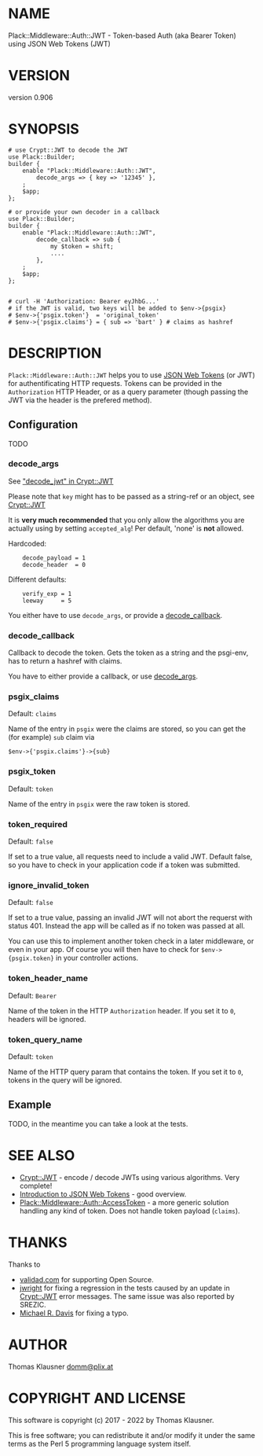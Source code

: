 # NAME

Plack::Middleware::Auth::JWT - Token-based Auth (aka Bearer Token) using JSON Web Tokens (JWT)

# VERSION

version 0.906

# SYNOPSIS

    # use Crypt::JWT to decode the JWT
    use Plack::Builder;
    builder {
        enable "Plack::Middleware::Auth::JWT",
            decode_args => { key => '12345' },
        ;
        $app;
    };

    # or provide your own decoder in a callback
    use Plack::Builder;
    builder {
        enable "Plack::Middleware::Auth::JWT",
            decode_callback => sub {
                my $token = shift;
                ....
            },
        ;
        $app;
    };


    # curl -H 'Authorization: Bearer eyJhbG...'
    # if the JWT is valid, two keys will be added to $env->{psgix}
    # $env->{'psgix.token'}  = 'original_token'
    # $env->{'psgix.claims'} = { sub => 'bart' } # claims as hashref

# DESCRIPTION

`Plack::Middleware::Auth::JWT` helps you to use [JSON Web
Tokens](https://en.wikipedia.org/wiki/JSON_Web_Token) (or JWT) for
authentificating HTTP requests. Tokens can be provided in the
`Authorization` HTTP Header, or as a query parameter (though passing
the JWT via the header is the prefered method).

## Configuration

TODO

### decode\_args

See ["decode\_jwt" in Crypt::JWT](https://metacpan.org/pod/Crypt%3A%3AJWT#decode_jwt)

Please note that `key` might has to be passed as a string-ref or an object, see [Crypt::JWT](https://metacpan.org/pod/Crypt%3A%3AJWT)

It is **very much recommended** that you only allow the algorithms you are actually using by setting `accepted_alg`! Per default, 'none' is **not** allowed.

Hardcoded:

        decode_payload = 1
        decode_header  = 0

Different defaults:

        verify_exp = 1
        leeway     = 5

You either have to use `decode_args`, or provide a [decode\_callback](https://metacpan.org/pod/decode_callback).

### decode\_callback

Callback to decode the token. Gets the token as a string and the psgi-env, has to return a hashref with claims.

You have to either provide a callback, or use [decode\_args](https://metacpan.org/pod/decode_args).

### psgix\_claims

Default: `claims`

Name of the entry in `psgix` were the claims are stored, so you can get the (for example) `sub` claim via

    $env->{'psgix.claims'}->{sub}

### psgix\_token

Default: `token`

Name of the entry in `psgix` were the raw token is stored.

### token\_required

Default: `false`

If set to a true value, all requests need to include a valid JWT. Default false, so you have to check in your application code if a token was submitted.

### ignore\_invalid\_token

Default: `false`

If set to a true value, passing an invalid JWT will not abort the
requerst with status 401. Instead the app will be called as if no
token was passed at all.

You can use this to implement another token check in a later
middleware, or even in your app. Of course you will then have to check
for `$env->{psgix.token}` in your controller actions.

### token\_header\_name

Default: `Bearer`

Name of the token in the HTTP `Authorization` header. If you set it to `0`, headers will be ignored.

### token\_query\_name

Default: `token`

Name of the HTTP query param that contains the token. If you set it to `0`, tokens in the query will be ignored.

## Example

TODO, in the meantime you can take a look at the tests.

# SEE ALSO

- [Crypt::JWT](https://metacpan.org/pod/Crypt::JWT) - encode / decode JWTs using various algorithms. Very complete!
- [Introduction to JSON Web Tokens](https://jwt.io/introduction) - good overview.
- [Plack::Middleware::Auth::AccessToken](https://metacpan.org/pod/Plack::Middleware::Auth::AccessToken) - a more generic solution handling any kind of token. Does not handle token payload (`claims`).

# THANKS

Thanks to

- [validad.com](https://www.validad.com/) for supporting Open Source.
- [jwright](https://github.com/jwrightecs) for fixing a
regression in the tests caused by an update in [Crypt::JWT](https://metacpan.org/pod/Crypt%3A%3AJWT) error
messages. The same issue was also reported by SREZIC.
- [Michael R. Davis](https://github.com/mrdvt92) for fixing a typo.

# AUTHOR

Thomas Klausner <domm@plix.at>

# COPYRIGHT AND LICENSE

This software is copyright (c) 2017 - 2022 by Thomas Klausner.

This is free software; you can redistribute it and/or modify it under
the same terms as the Perl 5 programming language system itself.
